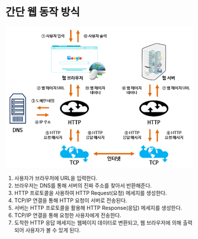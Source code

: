 # 간단 웹 동작 방식

![img_1.png](img_1.png)
1. 사용자가 브라우저에 URL을 입력한다.
2. 브라우저는 DNS를 통해 서버의 진짜 주소를 찾아서 반환해준다.
3. HTTP 프로토콜을 사용하여 HTTP Request(요청) 메세지를 생성한다.
4. TCP/IP 연결을 통해 HTTP 요청이 서버로 전송된다.
5. 서버는 HTTP 프로토콜을 활용해 HTTP Response(응답) 메세지를 생성한다.
6. TCP/IP 연결을 통해 요청한 사용자에게 전송한다.
7. 도착한 HTTP 응답 메세지는 웹페이지 데이터로 변환되고, 웹 브라우저에 의해 출력되어 사용자가 볼 수 있게 된다.